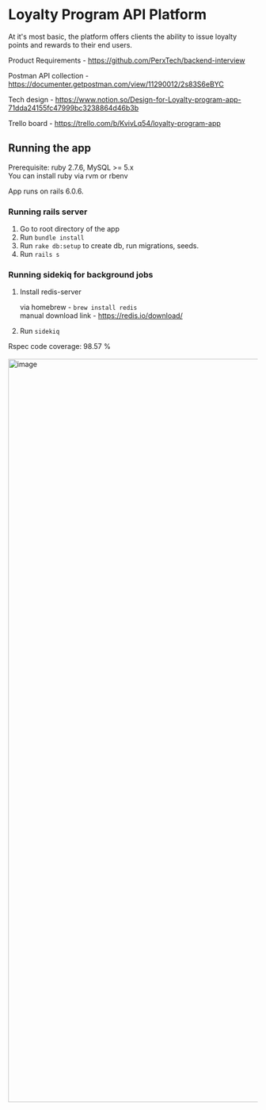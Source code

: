 # Loyalty Program API Platform
 At it's most basic, the platform offers clients the ability to issue loyalty points and rewards to their end users.

Product Requirements - https://github.com/PerxTech/backend-interview

Postman API collection - https://documenter.getpostman.com/view/11290012/2s83S6eBYC

Tech design - https://www.notion.so/Design-for-Loyalty-program-app-71dda24155fc47999bc3238864d46b3b

Trello board - https://trello.com/b/KvivLq54/loyalty-program-app

## Running the app

Prerequisite: ruby 2.7.6, MySQL >= 5.x
<br>You can install ruby via rvm or rbenv

App runs on rails 6.0.6.

### Running rails server
1. Go to root directory of the app 
2. Run `bundle install`
3. Run `rake db:setup` to create db, run migrations, seeds.
4. Run `rails s`


### Running sidekiq for background jobs
1. Install redis-server

    via homebrew - `brew install redis` <br>
    manual download link - https://redis.io/download/
2. Run `sidekiq` 


Rspec code coverage: 98.57 %
<br><br>
<img width="1500" alt="image" src="https://user-images.githubusercontent.com/35253370/192169319-71046fca-b7b0-4ded-90f9-ae842d44c6c3.png">


